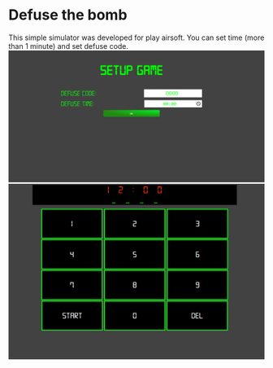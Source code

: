 # Defuse the bomb 
This simple simulator was developed for play airsoft.
You can set time (more than 1 minute) and set defuse code. 
![Setup](./demo/setup.PNG)
![Defuse panel](./demo/mainPanel.PNG)